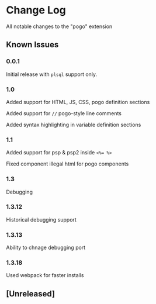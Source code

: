# Change Log
All notable changes to the "pogo" extension

## Known Issues

### 0.0.1

Initial release with `plsql` support only.

### 1.0

Added support for HTML, JS, CSS, pogo definition sections

Added support for `//` pogo-style line comments

Added syntax highlighting in variable definition sections


### 1.1

Added support for psp & psp2 inside `<%= %>`

Fixed component illegal html for pogo components

### 1.3

Debugging

### 1.3.12

Historical debugging support

### 1.3.13

Ability to chnage debugging port

### 1.3.18

Used webpack for faster installs

## [Unreleased]
